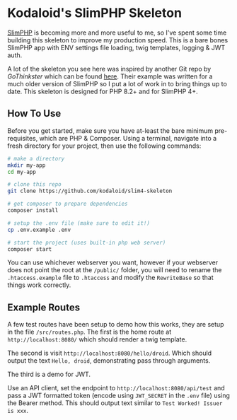 # Kodaloid's SlimPHP Skeleton

[SlimPHP](https://github.com/slimphp/Slim) is becoming more and more useful to me, so I've spent some time building
this skeleton to improve my production speed. This is a bare bones SlimPHP app
with ENV settings file loading, twig templates, logging & JWT auth.

A lot of the skeleton you see here was inspired by another Git repo by *GoThinkster* 
which can be found [here](https://github.com/gothinkster/slim-php-realworld-example-app/). 
Their example was written for a much older version of SlimPHP so I put a lot of 
work in to bring things up to date. This skeleton is designed for PHP 8.2+ and 
for SlimPHP 4+.

## How To Use

Before you get started, make sure you have at-least the bare minimum 
pre-requisites, which are PHP & Composer. Using a terminal, navigate into a 
fresh directory for your project, then use the following commands:

```bash
# make a directory
mkdir my-app
cd my-app

# clone this repo
git clone https://github.com/kodaloid/slim4-skeleton

# get composer to prepare dependencies
composer install

# setup the .env file (make sure to edit it!)
cp .env.example .env

# start the project (uses built-in php web server)
composer start
```

You can use whichever webserver you want, however if your webserver does not 
point the root at the `/public/` folder, you will need to rename the 
`.htaccess.example` file to `.htaccess` and modify the `RewriteBase` so that 
things work correctly.


## Example Routes

A few test routes have been setup to demo how this works, they are setup in the
file `/src/routes.php`. The first is the home route at `http://localhost:8080/`
which should render a twig template.

The second is visit `http://localhost:8080/hello/droid`. Which should output the
text `Hello, droid`, demonstrating pass through arguments.

The third is a demo for JWT. 

Use an API client, set the endpoint to `http://localhost:8080/api/test` and pass
a JWT formatted token (encode using `JWT_SECRET` in the `.env` file) using the 
Bearer method. This should output text similar to `Test Worked! Issuer is xxx`.